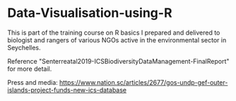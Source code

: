 # Data-Visualisation-using-R

This is part of the training course on R basics I prepared and delivered to biologist and rangers of various NGOs active in the environmental sector in Seychelles. 

Reference "Senterreatal2019-ICSBiodiversityDataManagement-FinalReport" for more detail.

Press and media: https://www.nation.sc/articles/2677/gos-undp-gef-outer-islands-project-funds-new-ics-database
